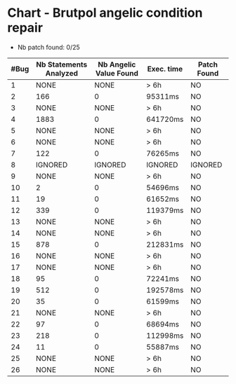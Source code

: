 # Chart - Brutpol angelic condition repair


- Nb patch found: 0/25

| #Bug | Nb Statements Analyzed | Nb Angelic Value Found | Exec. time | Patch Found |
|------|---------------|--------------|------------|------------|
| 1 | NONE | NONE | > 6h | NO |
| 2 |  166 |  0 |  95311ms | NO |
| 3 | NONE | NONE | > 6h | NO |
| 4 |  1883 |  0 |  641720ms | NO |
| 5 | NONE | NONE | > 6h | NO |
| 6 | NONE | NONE | > 6h | NO |
| 7 |  122 |  0 |  76265ms | NO |
| 8 | IGNORED | IGNORED | IGNORED | IGNORED |
| 9 | NONE | NONE | > 6h | NO |
| 10 |  2 |  0 |  54696ms | NO |
| 11 |  19 |  0 |  61652ms | NO |
| 12 |  339 |  0 |  119379ms | NO |
| 13 | NONE | NONE | > 6h | NO |
| 14 | NONE | NONE | > 6h | NO |
| 15 |  878 |  0 |  212831ms | NO |
| 16 | NONE | NONE | > 6h | NO |
| 17 | NONE | NONE | > 6h | NO |
| 18 |  95 |  0 |  72241ms | NO |
| 19 |  512 |  0 |  192578ms | NO |
| 20 |  35 |  0 |  61599ms | NO |
| 21 | NONE | NONE | > 6h | NO |
| 22 |  97 |  0 |  68694ms | NO |
| 23 |  218 |  0 |  112998ms | NO |
| 24 |  11 |  0 |  55887ms | NO |
| 25 | NONE | NONE | > 6h | NO |
| 26 | NONE | NONE | > 6h | NO |
